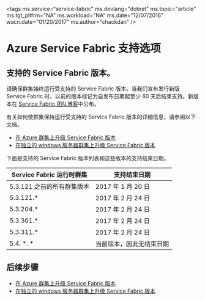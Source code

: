 <properties
    pageTitle="Azure Service Fabric 支持选项 | Azure"
    description="支持的 Azure Service Fabric 群集版本和用于提交支持票证的链接。"
    services="service-fabric"
    documentationcenter=".net"
    author="ChackDan"
    manager="timlt"
    editor="" />
<tags
    ms.service=“service-fabric"
    ms.devlang="dotnet"
    ms.topic="article"
    ms.tgt_pltfrm="NA"
    ms.workload="NA"
    ms.date="12/07/2016"
    wacn.date="01/20/2017"
    ms.author="chackdan" />  


# Azure Service Fabric 支持选项



<a id="releasesuport"></a>
## 支持的 Service Fabric 版本。

请确保群集始终运行受支持的 Service Fabric 版本。当我们宣布发行新版 Service Fabric 时，以前的版本标记为自发布日期起至少 60 天后结束支持。新版本在 [Service Fabric 团队博客](https://blogs.msdn.microsoft.com/azureservicefabric/)中公布。

有关如何使群集保持运行受支持的 Service Fabric 版本的详细信息，请参阅以下文档。

- [在 Azure 群集上升级 Service Fabric 版本](/documentation/articles/service-fabric-cluster-upgrade/)
- [在独立的 windows 服务器群集上升级 Service Fabric 版本](/documentation/articles/service-fabric-cluster-upgrade-windows-server/)
 
下面是支持的 Service Fabric 版本列表和这些版本的支持结束日期。

| **Service Fabric 运行时群集** | **支持结束日期** |
| --- | --- |
| 5\.3.121 之前的所有群集版本 |2017 年 1 月 20 日 |
| 5\.3.121.* |2017 年 2 月 24 日 |
| 5\.3.204.* |2017 年 2 月 24 日 |
| 5\.3.301.* |2017 年 2 月 24 日 |
| 5\.3.311.* |2017 年 2 月 24 日 |
| 5\.4. *. * |当前版本，因此无结束日期 |


## 后续步骤

- [在 Azure 群集上升级 Service Fabric 版本](/documentation/articles/service-fabric-cluster-upgrade/)
- [在独立的 windows 服务器群集上升级 Service Fabric 版本](/documentation/articles/service-fabric-cluster-upgrade-windows-server/)

<!--references-->


[acom-docs]: /documentation/articles/service-fabric/

<!---HONumber=Mooncake_0116_2017-->